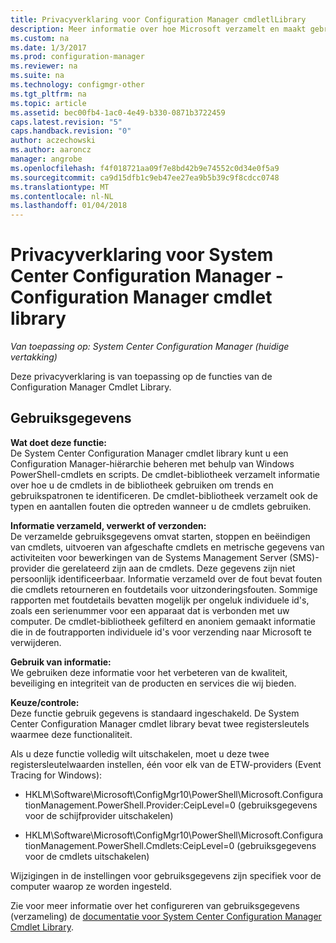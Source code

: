 ```yaml
---
title: Privacyverklaring voor Configuration Manager cmdletlLibrary
description: Meer informatie over hoe Microsoft verzamelt en maakt gebruik van gegevens met betrekking tot de System Center Configuration Manager cmdlet library.
ms.custom: na
ms.date: 1/3/2017
ms.prod: configuration-manager
ms.reviewer: na
ms.suite: na
ms.technology: configmgr-other
ms.tgt_pltfrm: na
ms.topic: article
ms.assetid: bec00fb4-1ac0-4e49-b330-0871b3722459
caps.latest.revision: "5"
caps.handback.revision: "0"
author: aczechowski
ms.author: aaroncz
manager: angrobe
ms.openlocfilehash: f4f018721aa09f7e8bd42b9e74552c0d34e0f5a9
ms.sourcegitcommit: ca9d15dfb1c9eb47ee27ea9b5b39c9f8cdcc0748
ms.translationtype: MT
ms.contentlocale: nl-NL
ms.lasthandoff: 01/04/2018
---
```

# <a name="system-center-configuration-manager-privacy-statement---configuration-manager-cmdlet-library"></a>Privacyverklaring voor System Center Configuration Manager - Configuration Manager cmdlet library

*Van toepassing op: System Center Configuration Manager (huidige vertakking)*

Deze privacyverklaring is van toepassing op de functies van de Configuration Manager Cmdlet Library.  

## <a name="usage-data"></a>Gebruiksgegevens  
 **Wat doet deze functie:**   
De System Center Configuration Manager cmdlet library kunt u een Configuration Manager-hiërarchie beheren met behulp van Windows PowerShell-cmdlets en scripts. De cmdlet-bibliotheek verzamelt informatie over hoe u de cmdlets in de bibliotheek gebruiken om trends en gebruikspatronen te identificeren. De cmdlet-bibliotheek verzamelt ook de typen en aantallen fouten die optreden wanneer u de cmdlets gebruiken.  

 **Informatie verzameld, verwerkt of verzonden:**   
De verzamelde gebruiksgegevens omvat starten, stoppen en beëindigen van cmdlets, uitvoeren van afgeschafte cmdlets en metrische gegevens van activiteiten voor bewerkingen van de Systems Management Server (SMS)-provider die gerelateerd zijn aan de cmdlets. Deze gegevens zijn niet persoonlijk identificeerbaar.  Informatie verzameld over de fout bevat fouten die cmdlets retourneren en foutdetails voor uitzonderingsfouten. Sommige rapporten met foutdetails bevatten mogelijk per ongeluk individuele id's, zoals een serienummer voor een apparaat dat is verbonden met uw computer. De cmdlet-bibliotheek gefilterd en anoniem gemaakt informatie die in de foutrapporten individuele id's voor verzending naar Microsoft te verwijderen.  

 **Gebruik van informatie:**   
We gebruiken deze informatie voor het verbeteren van de kwaliteit, beveiliging en integriteit van de producten en services die wij bieden.  

 **Keuze/controle:**   
Deze functie gebruik gegevens is standaard ingeschakeld. De System Center Configuration Manager cmdlet library bevat twee registersleutels waarmee deze functionaliteit.  

 Als u deze functie volledig wilt uitschakelen, moet u deze twee registersleutelwaarden instellen, één voor elk van de ETW-providers (Event Tracing for Windows):  

-   HKLM\Software\Microsoft\ConfigMgr10\PowerShell\Microsoft.ConfigurationManagement.PowerShell.Provider:CeipLevel=0 (gebruiksgegevens voor de schijfprovider uitschakelen)  

-   HKLM\Software\Microsoft\ConfigMgr10\PowerShell\Microsoft.ConfigurationManagement.PowerShell.Cmdlets:CeipLevel=0 (gebruiksgegevens voor de cmdlets uitschakelen)  

 Wijzigingen in de instellingen voor gebruiksgegevens zijn specifiek voor de computer waarop ze worden ingesteld.  

 Zie voor meer informatie over het configureren van gebruiksgegevens (verzameling) de [documentatie voor System Center Configuration Manager Cmdlet Library](https://technet.microsoft.com/en-us/library/dn958404.aspx).   
